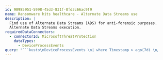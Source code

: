 ```yaml
---
id: 90985951-5998-45d3-831f-8fd3c66ac9f9
name: Ransomware hits healthcare - Alternate Data Streams use
description: |
  Find use of Alternate Data Streams (ADS) for anti-forensic purposes.
  Alternate Data Streams execution.
requiredDataConnectors:
  - connectorId: MicrosoftThreatProtection
    dataTypes:
      - DeviceProcessEvents
query: "```kusto\nDeviceProcessEvents \n| where Timestamp > ago(7d) \n// Command lines used \n| where ProcessCommandLine startswith \"-q -s\" and ProcessCommandLine has \"-p\" \n// Removing IDE processes \nand not(FolderPath has_any(\"visual studio\", \"ide\")) \n| summarize make_set(ProcessCommandLine), make_set(FolderPath), \nmake_set(InitiatingProcessCommandLine) by DeviceId, bin(Timestamp, 1h)\n```"
---
```


